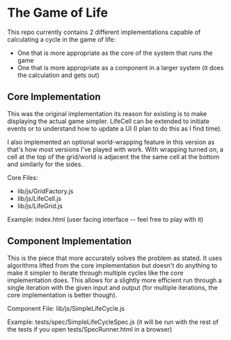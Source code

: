 The Game of Life
================
This repo currently contains 2 different implementations capable of calculating a cycle in the game of life:
* One that is more appropriate as the core of the system that runs the game
* One that is more appropriate as a component in a larger system (it does the calculation and gets out)

Core Implementation
-------------------
This was the original implementation its reason for existing is to make displaying the actual game simpler. LifeCell can be extended to initiate events or to understand how to update a UI (I plan to do this as I find time).

I also implemented an optional world-wrapping feature in this version as that's how most versions I've played with work. With wrapping turned on, a cell at the top of the grid/world is adjacent the the same cell at the bottom and similarly for the sides.

Core Files:
* lib/js/GridFactory.js
* lib/js/LifeCell.js
* lib/js/LifeGrid.js

Example: index.html (user facing interface -- feel free to play with it)

Component Implementation
------------------------
This is the piece that more accurately solves the problem as stated. It uses algorithms lifted from the core implementation but doesn't do anything to make it simpler to iterate through multiple cycles like the core implementation does. This allows for a slightly more efficient run through a single iteration with the given input and output (for multiple iterations, the core implementation is better though).

Component File:
lib/js/SimpleLifeCycle.js

Example: tests/spec/SimpleLifeCycleSpec.js (it will be run with the rest of the tests if you open tests/SpecRunner.html in a browser)
